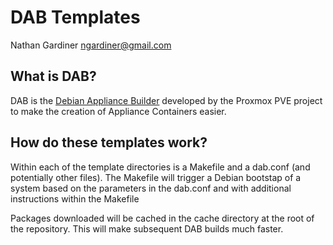 # DAB Templates
Nathan Gardiner <ngardiner@gmail.com>

## What is DAB?
DAB is the <a href="https://pve.proxmox.com/wiki/Debian_Appliance_Builder">Debian Appliance Builder</a> developed by the Proxmox PVE project to make the creation of Appliance Containers easier.

## How do these templates work?
Within each of the template directories is a Makefile and a dab.conf (and potentially other files).
The Makefile will trigger a Debian bootstap of a system based on the parameters in the dab.conf and with additional instructions within the Makefile

Packages downloaded will be cached in the cache directory at the root of the repository. This will make subsequent DAB builds much faster.

